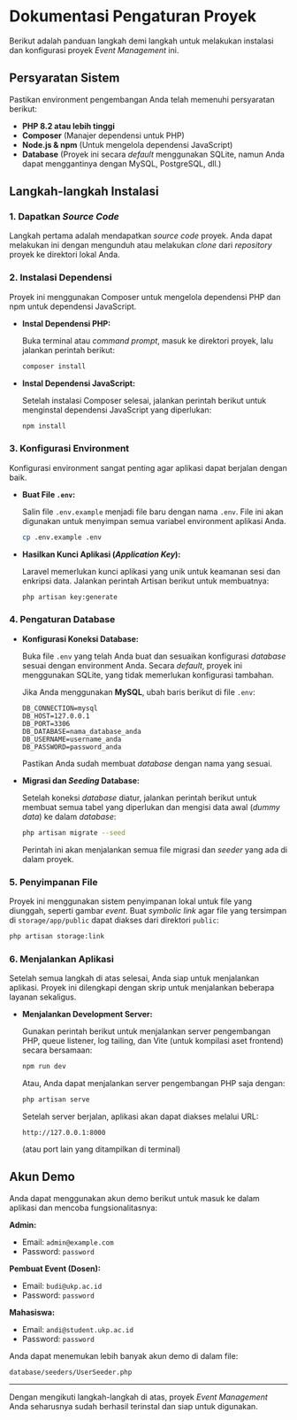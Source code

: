 # Dokumentasi Pengaturan Proyek

Berikut adalah panduan langkah demi langkah untuk melakukan instalasi dan konfigurasi proyek *Event Management* ini.

## Persyaratan Sistem

Pastikan environment pengembangan Anda telah memenuhi persyaratan berikut:

* **PHP 8.2 atau lebih tinggi**
* **Composer** (Manajer dependensi untuk PHP)
* **Node.js & npm** (Untuk mengelola dependensi JavaScript)
* **Database** (Proyek ini secara *default* menggunakan SQLite, namun Anda dapat menggantinya dengan MySQL, PostgreSQL, dll.)

## Langkah-langkah Instalasi

### 1. Dapatkan *Source Code*

Langkah pertama adalah mendapatkan *source code* proyek. Anda dapat melakukan ini dengan mengunduh atau melakukan *clone* dari *repository* proyek ke direktori lokal Anda.

### 2. Instalasi Dependensi

Proyek ini menggunakan Composer untuk mengelola dependensi PHP dan npm untuk dependensi JavaScript.

* **Instal Dependensi PHP:**

    Buka terminal atau *command prompt*, masuk ke direktori proyek, lalu jalankan perintah berikut:

    ```bash
    composer install
    ```

* **Instal Dependensi JavaScript:**

    Setelah instalasi Composer selesai, jalankan perintah berikut untuk menginstal dependensi JavaScript yang diperlukan:

    ```bash
    npm install
    ```

### 3. Konfigurasi Environment

Konfigurasi environment sangat penting agar aplikasi dapat berjalan dengan baik.

* **Buat File `.env`:**

    Salin file `.env.example` menjadi file baru dengan nama `.env`. File ini akan digunakan untuk menyimpan semua variabel environment aplikasi Anda.

    ```bash
    cp .env.example .env
    ```

* **Hasilkan Kunci Aplikasi (*Application Key*):**

    Laravel memerlukan kunci aplikasi yang unik untuk keamanan sesi dan enkripsi data. Jalankan perintah Artisan berikut untuk membuatnya:

    ```bash
    php artisan key:generate
    ```

### 4. Pengaturan Database

* **Konfigurasi Koneksi Database:**

    Buka file `.env` yang telah Anda buat dan sesuaikan konfigurasi *database* sesuai dengan environment Anda. Secara *default*, proyek ini menggunakan SQLite, yang tidak memerlukan konfigurasi tambahan.

    Jika Anda menggunakan **MySQL**, ubah baris berikut di file `.env`:

    ```env
    DB_CONNECTION=mysql
    DB_HOST=127.0.0.1
    DB_PORT=3306
    DB_DATABASE=nama_database_anda
    DB_USERNAME=username_anda
    DB_PASSWORD=password_anda
    ```

    Pastikan Anda sudah membuat *database* dengan nama yang sesuai.

* **Migrasi dan *Seeding* Database:**

    Setelah koneksi *database* diatur, jalankan perintah berikut untuk membuat semua tabel yang diperlukan dan mengisi data awal (*dummy data*) ke dalam *database*:

    ```bash
    php artisan migrate --seed
    ```

    Perintah ini akan menjalankan semua file migrasi dan *seeder* yang ada di dalam proyek.

### 5. Penyimpanan File

Proyek ini menggunakan sistem penyimpanan lokal untuk file yang diunggah, seperti gambar *event*. Buat *symbolic link* agar file yang tersimpan di `storage/app/public` dapat diakses dari direktori `public`:

```bash
php artisan storage:link
```

### 6. Menjalankan Aplikasi

Setelah semua langkah di atas selesai, Anda siap untuk menjalankan aplikasi. Proyek ini dilengkapi dengan skrip untuk menjalankan beberapa layanan sekaligus.

* **Menjalankan Development Server:**

    Gunakan perintah berikut untuk menjalankan server pengembangan PHP, queue listener, log tailing, dan Vite (untuk kompilasi aset frontend) secara bersamaan:

    ```bash
    npm run dev
    ```

    Atau, Anda dapat menjalankan server pengembangan PHP saja dengan:

    ```bash
    php artisan serve
    ```

    Setelah server berjalan, aplikasi akan dapat diakses melalui URL:

    ```
    http://127.0.0.1:8000
    ```

    (atau port lain yang ditampilkan di terminal)

## Akun Demo

Anda dapat menggunakan akun demo berikut untuk masuk ke dalam aplikasi dan mencoba fungsionalitasnya:

**Admin:**

- Email: `admin@example.com`
- Password: `password`

**Pembuat Event (Dosen):**

- Email: `budi@ukp.ac.id`
- Password: `password`

**Mahasiswa:**

- Email: `andi@student.ukp.ac.id`
- Password: `password`

Anda dapat menemukan lebih banyak akun demo di dalam file:

```
database/seeders/UserSeeder.php
```

---

Dengan mengikuti langkah-langkah di atas, proyek *Event Management* Anda seharusnya sudah berhasil terinstal dan siap untuk digunakan.
